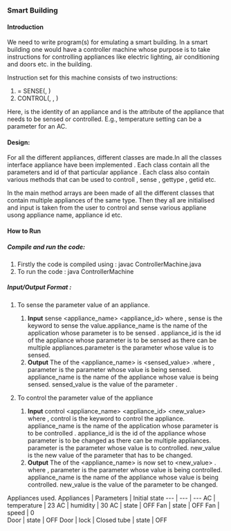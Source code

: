 ### Smart Building

#### Introduction
We need to write program(s) for emulating a smart building. In a smart building one would have a controller machine whose purpose is to take instructions for controlling appliances like electric lighting, air conditioning and doors etc. in the building. 

Instruction set for this machine consists of two instructions:
1. <Sensed parameter value> = SENSE(<appliance>, <parameter>)
2. CONTROL(<appliance>, <parameter>, <new value>)

Here, <appliance> is the identity of an appliance and <parameter> is the attribute of the appliance that needs to be sensed or controlled. E.g., temperature setting can be a parameter for an AC.

#### Design:
For all the different appliances, different classes are made.In all the classes interface appliance have been implemented . Each class contain all the parameters and id of that particular appliance .  Each class also contain various methods that can be used to controll , sense  , gettype , getid etc.

In the main method arrays are been made of all the different classes that contain multiple appliances of the same type.
Then they all are initialised and input is taken from the user to control and sense various appliane usong appliance name, appliance id etc.

#### How to Run
##### Compile and run the code:
1. Firstly the code is compiled using : javac ControllerMachine.java
2. To run the code : java ControllerMachine

##### Input/Output Format :
1. To sense the parameter value of an appliance.

    1. **Input**  sense <appliance_name> <appliance_id> <parameter> where , sense is the keyword to sense the value.appliance_name is the name of the application whose parameter is to be sensed . appliance_id is the id of the appliance whose parameter is to be sensed as there can be multiple appliances.parameter is the parameter whose value is to sensed.
    2. **Output** The <parameter> of the <appliance_name> is <sensed_value> .where , parameter is the parameter whose value is being sensed. appliance_name is the name of the appliance whose value is being sensed. sensed_value is the value of the parameter .

2. To control the parameter value of the appliance 
    1. **Input**  control <appliance_name> <appliance_id> <parameter> <new_value> where , control is the keyword to control the appliance. appliance_name is the name of the application whose parameter is to be controlled . appliance_id is the id of the appliance whose parameter is to be changed as there can be multiple appliances. parameter is the parameter whose value is to controlled. new_value is the new value of the parameter that has to be changed.
    2. **Output** The <parameter> of the <appliance_name> is now set to <new_value> . where , parameter is the parameter whose value is being controlled. appliance_name is the name of the appliance whose value is being controlled. new_value is the value of the parameter to be changed.

Appliances used.
Appliances |	Parameters |  Initial state
---         |        ---    | ---
AC		|	temperature	| 23
AC		|	humidity	|	30
AC		|	state		|	OFF	
Fan     |    state		|	OFF
Fan 	|	speed		|	0	
Door	|	state		|	OFF
Door	|	lock		|	Closed
tube	|	state		| OFF

